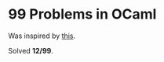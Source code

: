 # 99 Problems in OCaml #

Was inspired by [this](http://ocaml.org/tutorials/99problems.html).

Solved **12/99**.
